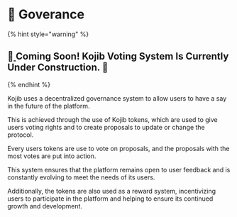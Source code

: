 # 📝 Goverance

{% hint style="warning" %}
## 🚧[ ](https://emojipedia.org/construction/)Coming Soon! Kojib Voting System Is Currently Under Construction. 🚧
{% endhint %}

Kojib uses a decentralized governance system to allow users to have a say in the future of the platform.&#x20;

This is achieved through the use of Kojib tokens, which are used to give users voting rights and to create proposals to update or change the protocol.&#x20;

Every users tokens are use to vote on proposals, and the proposals with the most votes are put into action.&#x20;

This system ensures that the platform remains open to user feedback and is constantly evolving to meet the needs of its users.&#x20;

Additionally, the tokens are also used as a reward system, incentivizing users to participate in the platform and helping to ensure its continued growth and development.
